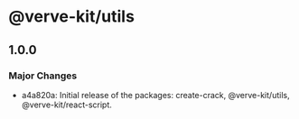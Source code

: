 # @verve-kit/utils

## 1.0.0

### Major Changes

- a4a820a: Initial release of the packages: create-crack, @verve-kit/utils, @verve-kit/react-script.
